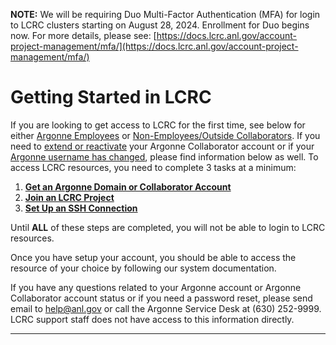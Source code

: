 **NOTE:** We will be requiring Duo Multi-Factor Authentication (MFA) for login to LCRC clusters starting on August 28, 2024. Enrollment for Duo begins now. For more details, please see:
[https://docs.lcrc.anl.gov/account-project-management/mfa/](https://docs.lcrc.anl.gov/account-project-management/mfa/)

# Getting Started in LCRC

If you are looking to get access to LCRC for the first time, see below for either [Argonne Employees](account-project-management/accounts-and-access.md#for-current-argonne-employees) or [Non-Employees/Outside Collaborators](account-project-management/accounts-and-access.md#for-non-employeesoutside-collaborators). If you need to [extend or reactivate](account-project-management/accounts-and-access.md#extend-or-reactivate-collaborator-accounts) your Argonne Collaborator account or if your [Argonne username has changed](account-project-management/accounts-and-access.md#changes-to-your-argonne-username), please find information below as well. To access LCRC resources, you need to complete 3 tasks at a minimum:

1. [**Get an Argonne Domain or Collaborator Account**](account-project-management/accounts-and-access.md)
2. [**Join an LCRC Project**](account-project-management/project-management.md#join-an-existing-lcrc-project)
3. **[Set Up an SSH Connection](account-project-management/ssh.md)**

Until **ALL** of these steps are completed, you will not be able to login to LCRC resources.

Once you have setup your account, you should be able to access the resource of your choice by following our system documentation.

If you have any questions related to your Argonne account or Argonne Collaborator account status or if you need a password reset, please send email to [help@anl.gov](mailto:help@anl.gov) or call the Argonne Service Desk at (630) 252-9999. LCRC support staff does not have access to this information directly.

* * *
